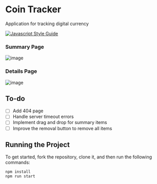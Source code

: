 # Coin Tracker

Application for tracking digital currency

[![Javascript Style Guide](https://badgen.net/badge/eslint/airbnb/ff5a5f?icon=airbnb)](https://github.com/airbnb/javascript)

### Summary Page

![image](https://user-images.githubusercontent.com/12193814/103313733-bcebf300-49ff-11eb-8eca-63eab0c8f91f.png)

### Details Page

![image](https://user-images.githubusercontent.com/12193814/103313657-831aec80-49ff-11eb-994b-4a4ee6834212.png)

## To-do

- [ ] Add 404 page
- [ ] Handle server timeout errors
- [ ] Implement drag and drop for summary items
- [ ] Improve the removal button to remove all items

## Running the Project

To get started, fork the repository, clone it, and then run the following commands:

    npm install
    npm run start
